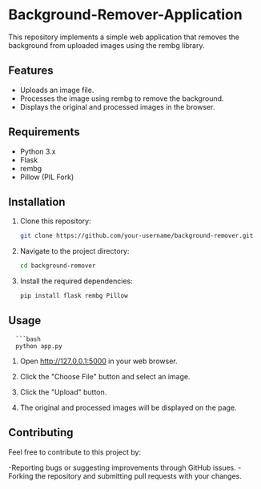# Background-Remover-Application

This repository implements a simple web application that removes the background from uploaded images using the rembg library.

## Features
- Uploads an image file.
- Processes the image using rembg to remove the background.
- Displays the original and processed images in the browser.

## Requirements
- Python 3.x
- Flask
- rembg
- Pillow (PIL Fork)

## Installation
1. Clone this repository:
   ```bash
   git clone https://github.com/your-username/background-remover.git
2. Navigate to the project directory:
   ```bash
   cd background-remover
3. Install the required dependencies:
   ```bash
   pip install flask rembg Pillow

## Usage

      ```bash
      python app.py

1. Open http://127.0.0.1:5000 in your web browser.

2. Click the "Choose File" button and select an image.

3. Click the "Upload" button.

4. The original and processed images will be displayed on the page.

## Contributing

Feel free to contribute to this project by:

-Reporting bugs or suggesting improvements through GitHub issues.
-Forking the repository and submitting pull requests with your changes.


